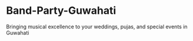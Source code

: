 # Band-Party-Guwahati
Bringing musical excellence to your weddings, pujas, and special events in Guwahati

